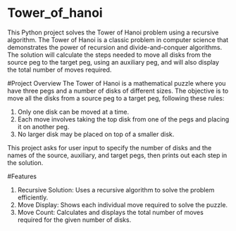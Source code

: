 # Tower_of_hanoi
This Python project solves the Tower of Hanoi problem using a recursive algorithm. The Tower of Hanoi is a classic problem in computer science that demonstrates the power of recursion and divide-and-conquer algorithms. The solution will calculate the steps needed to move all disks from the source peg to the target peg, using an auxiliary peg, and will also display the total number of moves required.

#Project Overview
The Tower of Hanoi is a mathematical puzzle where you have three pegs and a number of disks of different sizes. The objective is to move all the disks from a source peg to a target peg, following these rules:

1. Only one disk can be moved at a time.
2. Each move involves taking the top disk from one of the pegs and placing it on another peg.
3. No larger disk may be placed on top of a smaller disk.

This project asks for user input to specify the number of disks and the names of the source, auxiliary, and target pegs, then prints out each step in the solution.

#Features
1. Recursive Solution: Uses a recursive algorithm to solve the problem efficiently.
2. Move Display: Shows each individual move required to solve the puzzle.
3. Move Count: Calculates and displays the total number of moves required for the given number of disks.
